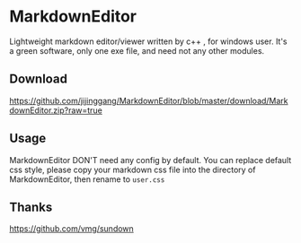 MarkdownEditor
==============

Lightweight markdown editor/viewer written by c++ , for windows user. It's a green software, only one exe file, and need not any other modules.


Download
--------

<https://github.com/jijinggang/MarkdownEditor/blob/master/download/MarkdownEditor.zip?raw=true>

Usage
-----
MarkdownEditor DON'T need any config by default. You can replace default css style, please copy your markdown css file into the directory of MarkdownEditor, then rename to `user.css` 

Thanks
------
<https://github.com/vmg/sundown>
